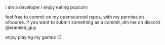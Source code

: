 i am a developer
i enjoy eating popcorn

feel free to commit on my opensourced repos, with my permission ofcourse. if you want to submit something as a commit, dm me on discord @kranked_guy

enjoy playing my games :D
